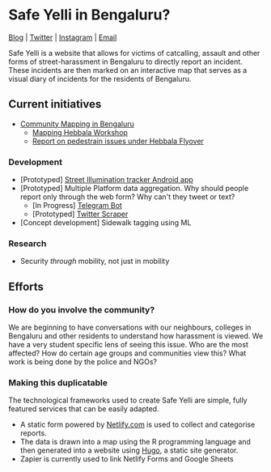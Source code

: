 

# Safe Yelli in Bengaluru?


[Blog](https://blog.safeyelli.in) | [Twitter](https://twitter.com/SafeYelli/) | [Instagram](https://instagram.com/safeyelli) | [Email](mailto:safeyelli@gmail.com)

Safe Yelli is a website that allows for victims of catcalling, assault and other forms of street-harassment in Bengaluru to directly report an incident. These incidents are then marked on an interactive map that serves as a visual diary of incidents for the residents of Bengaluru. 

 ## Current initiatives
 
 - [Community Mapping in Bengaluru](https://safeyelli.in/community-mapping)
   - [Mapping Hebbala Workshop](https://safeyelli.in/mapping-hebbala)
   - [Report on pedestrain issues under Hebbala Flyover](https://safeyelli.in/collated-reports/Hebbala-report-November18-19.pdf)

 ### Development

 - [Prototyped] [Street Illumination tracker Android app](https://github.com/Safe-Yelli/illumination-tracker)
 - [Prototyped] Multiple Platform data aggregation. Why should people report only through the web form? Why can't they tweet or text? 
   - [In Progress] [Telegram Bot](https://github.com/Safe-Yelli/telegram-reporting-bot)
   - [Prototyped] [Twitter Scraper](https://github.com/Safe-Yelli/twitter-reports-aggregator)
 - [Concept development] Sidewalk tagging using ML

 ### Research 
 
 - Security *through* mobility, not just in mobility 
  
 ## Efforts
 
 ### How do you involve the community? 
 
 We are beginning to have conversations with our neighbours, colleges in Bengaluru and other residents to understand how harassment is viewed. We have a very student specific lens of seeing this issue. Who are the most affected? How do certain age groups and communities view this? What work is being done by the police and NGOs? 
 
 ### Making this duplicatable
 The technological frameworks used to create Safe Yelli are simple, fully featured services that can be easily adapted. 
 - A static form powered by [Netlify.com](netlify.com) is used to collect and categorise reports. 
 - The data is drawn into a map using the R programming language and then generated into a website using [Hugo](https://gohugo.io/), a static site generator.
 - Zapier is currently used to link Netlify Forms and Google Sheets

 

 
 
 
 
 

